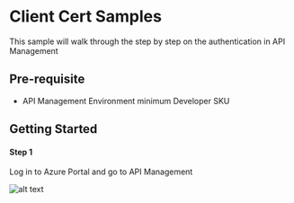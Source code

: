 # Client Cert Samples
This sample will walk through the step by step on the authentication in API Management

## Pre-requisite
- API Management Environment minimum Developer SKU

## Getting Started
#### Step 1
Log in to Azure Portal and go to API Management 

![alt text](https://github.com/evetsydrah/api-management-samples/images/api-mgmt-default.jpg "API Management")
